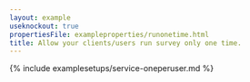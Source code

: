 ```yaml
---
layout: example
useknockout: true
propertiesFile: exampleproperties/runonetime.html
title: Allow your clients/users run survey only one time.
---
```


{% include examplesetups/service-oneperuser.md %}